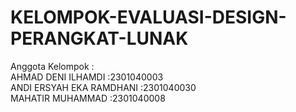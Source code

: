 # KELOMPOK-EVALUASI-DESIGN-PERANGKAT-LUNAK

Anggota Kelompok :  
    AHMAD DENI ILHAMDI          :2301040003  
    ANDI ERSYAH EKA RAMDHANI    :2301040030  
    MAHATIR MUHAMMAD            :2301040008  
